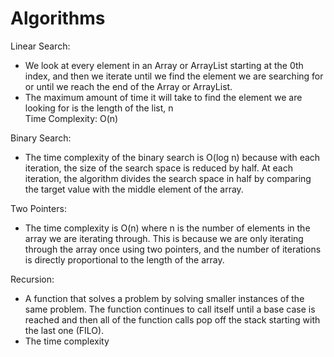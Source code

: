 # Algorithms

Linear Search:
- We look at every element in an Array or ArrayList starting at the 0th index, and then we iterate until we find the element we are searching for or until we reach the end of the Array or ArrayList.
- The maximum amount of time it will take to find the element we are looking for is the length of the list, n<br>
  Time Complexity: O(n)

Binary Search:
- The time complexity of the binary search is O(log n) because with each iteration, the size of the search space is reduced by half. At each iteration, the algorithm divides the search space in half by comparing the target value with the middle element of the array.

Two Pointers:
- The time complexity is O(n) where n is the number of elements in the array we are iterating through. This is because we are only iterating through the array once using two pointers, and the number of iterations is directly proportional to the length of the array.

Recursion:
- A function that solves a problem by solving smaller instances of the same problem. The function continues to call itself until a base case is reached and then all of the function calls pop off the stack starting with the last one (FILO).
- The time complexity
